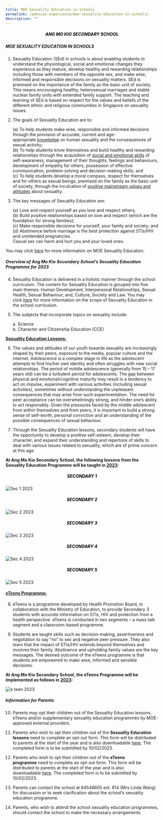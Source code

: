 ```yaml
---
title: MOE Sexuality Education in Schools
permalink: /amksian-experience/moe-sexuality-education-in-schools/
description: ""
---
```

<h5 style="color:black" align="center">ANG MO KIO SECONDARY SCHOOL</h5>

##### MOE SEXUALITY EDUCATION IN SCHOOLS

  

1.  Sexuality Education (SEd) in schools is about enabling students to understand the physiological, social and emotional changes they experience as they mature, develop healthy and rewarding relationships including those with members of the opposite sex, and make wise, informed and responsible decisions on sexuality matters. SEd is premised on the importance of the family as the basic unit of society. This means encouraging healthy, heterosexual marriages and stable nuclear family units with extended family support. The teaching and learning of SEd is based on respect for the values and beliefs of the different ethnic and religious communities in Singapore on sexuality issues.

  

2.  The goals of Sexuality Education are to:

	(a)  To help students make wise, responsible and informed decisions through the provision of accurate, current and age-appropriate <u>knowledge</u> on human sexuality and the consequences of sexual activity; <br>
	(b)  To help students know themselves and build healthy and rewarding relationships through the acquisition of <u>social and emotional skills</u> of self-awareness, management of their thoughts, feelings and behaviours, development of empathy for others, possession of effective communication, problem-solving and decision-making skills; and <br>
	(c)  To help students develop a moral compass, respect for themselves and for others as sexual beings, premised on the family as the basic unit of society, through the inculcation of <u>positive mainstream values and attitudes</u> about sexuality.

  

3.  The key messages of Sexuality Education are:

	(a)  Love and respect yourself as you love and respect others; <br>
	(b)  Build positive relationships based on love and respect (which are the foundation for strong families); <br>
	(c)  Make responsible decisions for yourself, your family and society; and <br>
	(d)  Abstinence before marriage is the best protection against STIs/HIV and unintended pregnancies. <br>
    Casual sex can harm and hurt you and your loved ones.
    

  

You may click [here](https://www.moe.gov.sg/education-in-sg/our-programmes/sexuality-education) for more information on MOE Sexuality Education.

##### Overview of Ang Mo Kio Secondary School’s Sexuality Education Programme for 2023

4.  Sexuality Education is delivered in a holistic manner through the school curriculum. The content for Sexuality Education is grouped into five main themes: Human Development, Interpersonal Relationships, Sexual Health, Sexual Behaviour, and, Culture, Society and Law. You may click [here](https://www.moe.gov.sg/education-in-sg/our-programmes/sexuality-education/scope-and-teaching-approach) for more information on the scope of Sexuality Education in the school curriculum.

  

5.  The subjects that incorporate topics on sexuality include:

	a.  Science <br>
	b.  Character and Citizenship Education (CCE)

  

**<u>Sexuality Education Lessons:</u>**

  

6.  The values and attitudes of our youth towards sexuality are increasingly shaped by their peers, exposure to the media, popular culture and the internet. Adolescence is a complex stage in life as the adolescent attempts to find his/her own identity and often struggles with new social relationships. The period of middle adolescence (generally from 15 – 17 years old) can be a turbulent period for adolescents. The gap between physical and emotional/cognitive maturity may result in a tendency to act on impulse, experiment with various activities (including sexual activities), sometimes without understanding the unpleasant consequences that may arise from such experimentation. The need for peer acceptance can be overwhelmingly strong, and hinder one’s ability to act responsibly. Given the pressures faced by the middle adolescent from within themselves and from peers, it is important to build a strong sense of self-worth, personal conviction and an understanding of the possible consequences of sexual behaviour.

  

7.  Through the Sexuality Education lessons, secondary students will have the opportunity to develop a positive self-esteem, develop their character, and expand their understanding and repertoire of skills to deal with various issues related to sexuality, which are of prime concern at this age.

  

**At Ang Mo Kio Secondary School, the following lessons from the Sexuality Education Programme will be taught in <u>2023</u>:**

<h5 style="color:black" align="center">SECONDARY 1
</h5>

![Sec 1 2023](/images/S1.jpeg)

<h5 style="color:black" align="center">SECONDARY 2
</h5>

![Sec 2 2023](/images/S2.jpeg)

<h5 style="color:black" align="center">SECONDARY 3
</h5>

![Sec 3 2023](/images/S3.jpeg)

<h5 style="color:black" align="center">SECONDARY 4
</h5>

![Sec 4 2023](/images/S4.jpeg)

<h5 style="color:black" align="center">SECONDARY 5
</h5>

![Sec 5 2023](/images/S5.jpeg)

#### <u>_eTeens_ Programme:</u>

  

8.  eTeens is a programme developed by Health Promotion Board, in collaboration with the Ministry of Education, to provide Secondary 3 students with accurate information on STIs, HIV and protection from a health perspective. eTeens is conducted in two segments – a mass talk segment and a classroom-based programme.

  

9.  Students are taught skills such as decision-making, assertiveness and negotiation to say “no” to sex and negative peer pressure. They also learn that the impact of STIs/HIV extends beyond themselves and involves their family. Abstinence and upholding family values are the key messages. The desired outcome of the eTeens programme is that students are empowered to make wise, informed and sensible decisions.

  

**At Ang Mo Kio Secondary School, the eTeens Programme will be implemented as follows in <u>2023</u>:**

![e teen 2023](/images/e-teen%202023.jpeg)

##### Information for Parents

10.  Parents may opt their children out of the Sexuality Education lessons, eTeens and/or supplementary sexuality education programmes by MOE-approved external providers.

  

11.  Parents who wish to opt their children out of the **Sexuality Education lessons** need to complete an opt-out form. This form will be distributed to parents at the start of the year and is also downloadable [here](/files/2023_Annex%20A_Opt%20Out%20Form%20Sec_27%20Jan.pdf). The completed form is to be submitted by 10/02/2023.

  

12.  Parents who wish to opt their children out of the **eTeens programme** need to complete an opt-out form. This form will be distributed to parents at the start of the year and is also downloadable [here](/files/2023_Annex%20B_eTeens_Opt-out%20Form_27%20Jan.pdf). The completed form is to be submitted by 10/02/2023.

  

13.  Parents can contact the school at 64548605 ext. 814 (Mrs Linda Wang) for discussion or to seek clarification about the school’s sexuality education programme.

  

14.  Parents, who wish to attend the school sexuality education programmes, should contact the school to make the necessary arrangements.